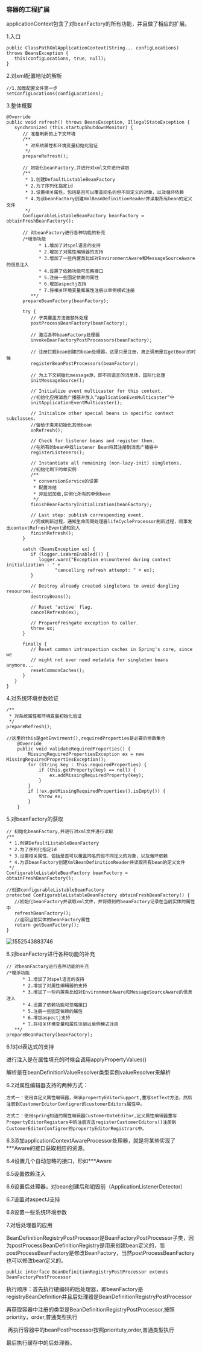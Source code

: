 ### 容器的工程扩展

applicationContext包含了对beanFactory的所有功能，并且做了相应的扩展。

1.入口

```
public ClassPathXmlApplicationContext(String... configLocations) throws BeansException {
   this(configLocations, true, null);
}
```

2.对xml配置地址的解析

```
//1.加载配置文件第一步
setConfigLocations(configLocations);
```

3.整体概要

```
@Override
public void refresh() throws BeansException, IllegalStateException {
   synchronized (this.startupShutdownMonitor) {
      // 准备刷新的上下文环境
      /**
       * 对系统属性和环境变量初始化验证
       */
      prepareRefresh();

      // 初始化beanFactory,并进行对xml文件进行读取
      /**
       * 1.创建DefaultListableBeanFactory
       * 2.为了序列化指定id
       * 3.设置相关属性，包括是否可以覆盖同名的但不同定义的对象，以及循环依赖
       * 4.为该beanFactory创建XmlBeanDefinitionReader并读取所有bean的定义文件
       */
      ConfigurableListableBeanFactory beanFactory = obtainFreshBeanFactory();

      // 对beanFactory进行各种功能的补充
      /*增添功能
            * 1.增加了对spel语言的支持
            * 2.增加了对属性编辑器的支持
            * 3.增加了一些内置类比如对EnvironmentAware和MessageSourceAware的信息注入
            * 4.设置了依赖功能可忽略接口
            * 5.注册一些固定依赖的属性
            * 6.增加aspectj支持
            * 7.将相关环境变量和属性注册以单例模式注册
         **/
      prepareBeanFactory(beanFactory);

      try {
         // 子类覆盖方法做额外处理
         postProcessBeanFactory(beanFactory);

         // 激活各种beanFactory处理器
         invokeBeanFactoryPostProcessors(beanFactory);

         // 注册拦截bean创建的bean处理器，这里只是注册，真正调用是在getBean的时候
         registerBeanPostProcessors(beanFactory);

         // 为上下文初始化message源，即不同语言的消息体，国际化处理
         initMessageSource();

         // Initialize event multicaster for this context.
         //初始化应用消息广播器并放入“applicationEvenMulticaster”中
         initApplicationEventMulticaster();

         // Initialize other special beans in specific context subclasses.
         //留给子类来初始化其他bean
         onRefresh();

         // Check for listener beans and register them.
         //在所有的bean中找listener Bean将其注册到消息广播器中
         registerListeners();

         // Instantiate all remaining (non-lazy-init) singletons.
         //初始化剩下的单实例
         /**
          * conversionService的设置
          * 配置冻结
          * 非延迟加载,实例化所有的单例bean
          */
         finishBeanFactoryInitialization(beanFactory);

         // Last step: publish corresponding event.
         //完成刷新过程，通知生命周期处理器lifeCycleProcessor刷新过程，同事发出contextRefreshEvent通知别人
         finishRefresh();
      }

      catch (BeansException ex) {
         if (logger.isWarnEnabled()) {
            logger.warn("Exception encountered during context initialization - " +
                  "cancelling refresh attempt: " + ex);
         }

         // Destroy already created singletons to avoid dangling resources.
         destroyBeans();

         // Reset 'active' flag.
         cancelRefresh(ex);

         // Proparefreshgate exception to caller.
         throw ex;
      }

      finally {
         // Reset common introspection caches in Spring's core, since we
         // might not ever need metadata for singleton beans anymore...
         resetCommonCaches();
      }
   }
}
```

4.对系统环境参数验证

```
/**
 * 对系统属性和环境变量初始化验证
 */
prepareRefresh();

//这里的this是getEnvirment(),requiredProperties是必要的参数集合
	@Override
	public void validateRequiredProperties() {
		MissingRequiredPropertiesException ex = new MissingRequiredPropertiesException();
		for (String key : this.requiredProperties) {
			if (this.getProperty(key) == null) {
				ex.addMissingRequiredProperty(key);
			}
		}
		if (!ex.getMissingRequiredProperties().isEmpty()) {
			throw ex;
		}
	}
```

5.对beanFactory的获取

```
// 初始化beanFactory,并进行对xml文件进行读取
/**
 * 1.创建DefaultListableBeanFactory
 * 2.为了序列化指定id
 * 3.设置相关属性，包括是否可以覆盖同名的但不同定义的对象，以及循环依赖
 * 4.为该beanFactory创建XmlBeanDefinitionReader并读取所有bean的定义文件
 */
ConfigurableListableBeanFactory beanFactory = obtainFreshBeanFactory();
```

```
//创建configurableListableBeanFactory
protected ConfigurableListableBeanFactory obtainFreshBeanFactory() {
   //初始化beanFactory并读取xml文件，并将得到的beanFactory记录在当前实体的属性中
   refreshBeanFactory();
   //返回当前实体的beanFactory属性
   return getBeanFactory();
}
```

![1552543883746](C:\Users\XIECHE~1.INV\AppData\Local\Temp\1552543883746.png)

6.对beanFactory进行各种功能的补充

```
// 对beanFactory进行各种功能的补充
/*增添功能
      * 1.增加了对spel语言的支持
      * 2.增加了对属性编辑器的支持
      * 3.增加了一些内置类比如对EnvironmentAware和MessageSourceAware的信息注入
      * 4.设置了依赖功能可忽略接口
      * 5.注册一些固定依赖的属性
      * 6.增加aspectj支持
      * 7.将相关环境变量和属性注册以单例模式注册
   **/
prepareBeanFactory(beanFactory);
```

6.1对el表达式的支持

进行注入是在属性填充的时候会调用applyPropertyValues()

解析是在beanDefinitionValueResolver类型实例valueResolver来解析

6.2对属性编辑器支持的两种方式：

	方式一：使用自定义属性编辑器，继承propertyEditorSupport,重写setText方法，然后注册到CustomerEditorConfigrer的customerEditors属性中。

	方式二：使用spring知道的属性编辑器CustomerDateEditor,定义属性编辑器重写PropertyEditorRegistars中的注册方法registerCustomerEditors()注册到CustomerEditorConfigrer的propertyEditorRegistrars中。

6.3添加applicationContextAwareProcessor处理器，就是将某些实现了***Aware的接口获取相应的资源。

6.4设置几个自动忽略的接口，形如***Aware

6.5设置依赖注入

6.6设置后处理器，对bean创建后和销毁前（ApplicationListenerDetector）

6.7设置对aspectJ支持

6.8设置一些系统环境参数

7.对后处理器的应用

BeanDefinitionRegistryPostProcessor是BeanFactoryPostProcessor子类，因为postProcessBeanDefinitionRegistry是用来创建bean定义的，而postProcessBeanFactory是修改BeanFactory，当然postProcessBeanFactory也可以修改bean定义的。

```
public interface BeanDefinitionRegistryPostProcessor extends BeanFactoryPostProcessor 
```

执行顺序：首先执行硬编码的后处理器，即beanFactory是registryBeanDefinition并且后处理器是BeanDefinitionRegistryPostProcessor

​		   再获取容器中注册的类型是BeanDefinitionRegistryPostProcessor,按照priortity，order,普通类型执行

​		   再执行容器中的beanPostProcessor按照priorituty,order,普通类型执行

最后执行缓存中的后处理器。